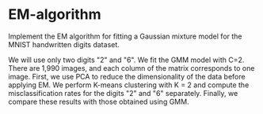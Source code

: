 # EM-algorithm
Implement the EM algorithm for fitting a Gaussian mixture model for the MNIST handwritten digits dataset.

We will use only two digits "2" and "6". We fit the GMM model with C=2. There are 1,990 images, and each column of the matrix corresponds to one image. First, we use PCA to reduce the dimensionality of the data before applying EM. We perform K-means clustering with K = 2 and compute the misclassification rates for the digits "2" and "6" separately. Finally, we compare these results with those obtained using GMM.
